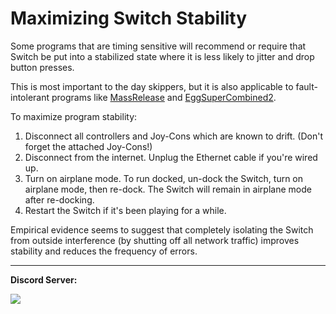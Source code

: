 # Maximizing Switch Stability

Some programs that are timing sensitive will recommend or require that Switch be put into a stabilized state where it is less likely to jitter and drop button presses.

This is most important to the day skippers, but it is also applicable to fault-intolerant programs like [MassRelease](/Wiki/Programs/PokemonSwSh/MassRelease.md) and [EggSuperCombined2](/Wiki/Programs/PokemonSwSh/EggSuperCombined2.md).

To maximize program stability:

1. Disconnect all controllers and Joy-Cons which are known to drift. (Don't forget the attached Joy-Cons!)
2. Disconnect from the internet. Unplug the Ethernet cable if you're wired up.
3. Turn on airplane mode. To run docked, un-dock the Switch, turn on airplane mode, then re-dock. The Switch will remain in airplane mode after re-docking.
4. Restart the Switch if it's been playing for a while.

Empirical evidence seems to suggest that completely isolating the Switch from outside interference (by shutting off all network traffic) improves stability and reduces the frequency of errors.



<hr>

**Discord Server:** 

[<img src="https://canary.discordapp.com/api/guilds/695809740428673034/widget.png?style=banner2">](https://discord.gg/cQ4gWxN)

